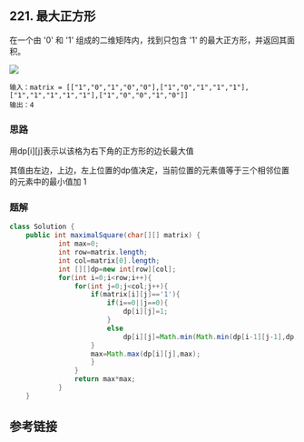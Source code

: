 ## 221. 最大正方形
 在一个由 '0' 和 '1' 组成的二维矩阵内，找到只包含 '1' 的最大正方形，并返回其面积。

![](https://assets.leetcode.com/uploads/2020/11/26/max1grid.jpg)

```
输入：matrix = [["1","0","1","0","0"],["1","0","1","1","1"],["1","1","1","1","1"],["1","0","0","1","0"]]
输出：4
```
### 思路
用dp[i][j]表示以该格为右下角的正方形的边长最大值

其值由左边，上边，左上位置的dp值决定，当前位置的元素值等于三个相邻位置的元素中的最小值加 $1$
### 题解
```java
class Solution {
    public int maximalSquare(char[][] matrix) {
            int max=0;
            int row=matrix.length;
            int col=matrix[0].length;
            int [][]dp=new int[row][col];
            for(int i=0;i<row;i++){
                for(int j=0;j<col;j++){
                    if(matrix[i][j]=='1'){
                        if(i==0||j==0){
                            dp[i][j]=1;
                        }
                        else
                            dp[i][j]=Math.min(Math.min(dp[i-1][j-1],dp[i][j-1]),dp[i-1][j])+1;
                    }
                    max=Math.max(dp[i][j],max);                    
                    }
                }
                return max*max;
            }
    }
```
## 参考链接